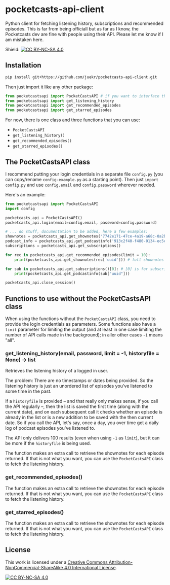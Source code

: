 # pocketcasts-api-client

Python client for fetching listening history, subscriptions and recommended episodes. This is far from being officiall but as far as I know, the Pocketcasts dev are fine with people using their API. Please let me know if I am mistaken here.

Shield: [![CC BY-NC-SA 4.0][cc-by-nc-sa-shield]][cc-by-nc-sa]

## Installation

```bash
pip install git+https://github.com/juekr/pocketcasts-api-client.git
```

Then just import it like any other package:

```python
from pocketcastsapi import PocketCastsAPI # if you want to interface the API class directly (for coomplexer queries)
from pocketcastsapi import get_listening_history
from pocketcastsapi import get_recommended_episodes
from pocketcastsapi import get_starred_episodes
```

For now, there is one class and three functions that you can use:

- `PocketCastsAPI`
- `get_listening_history()`
- `get_recommended_episodes()`
- `get_starred_episodes()`

## The PocketCastsAPI class

I recommend putting your login credentials in a separate file `config.py` (you can copy/rename `config-example.py` as a starting point). Then just `import config.py` and use `config.email` and `config.password` wherever needed.

Here's an example:

```python
from pocketcastsapi import PocketCastsAPI
import config

pocketcasts_api = PocketCastsAPI()
pocketcasts_api.login(email=config.email, password=config.password)

# ... do stuff, documentation to be added, here a few examples:
shownotes = pocketcasts_api.get_shownotes('7742e171-47ce-4a19-a68c-0a2be3522c7c')
podcast_info = pocketcasts_api.get_podcastinfo('913c2f40-f480-0134-ec5e-4114446340cb')
subscriptions = pocketcasts_api.get_subscriptions()

for rec in pocketcasts_api.get_recommended_episodes(limit = 10):
    print(pocketcasts_api.get_shownotes(rec['uuid'])) # full shownotes don't come by default

for sub in pocketcasts_api.get_subscriptions()[0]: # [0] is for subscriptions, [1] for folders
    print(pocketcasts_api.get_podcastinfo(sub["uuid"]))

pocketcasts_api.close_session()
```

## Functions to use without the PocketCastsAPI class

When using the functions without the `PocketCastsAPI` class, you need to provide the login credentials as parameters. Some functions also have a `limit` parameter for limiting the output (and at least in one case limiting the number of API calls made in the background); in aller other cases `-1` means "all".

### get_listening_history(email, password, limit = -1, historyfile = None) -> list

Retrieves the listening history of a logged in user.

The problem: There are no timestamps or dates being provided. So the listening history is just an unordered
list of episodes you've listened to some time in the past.

If a `historyfile` is provided – and that really only makes sense, if you call the API regularly –, then
the list is saved the first time (along with the current date), and on each subsequent call it checks whether an
episode is already in the list or is a new addition to be saved with the then current date. So if you call the API,
let's say, once a day, you over time get a daily log of podcast episodes you've listened to.

The API only delivers 100 results (even when using `-1` as `limit`), but it can be more if the `historyfile` is being used.

The function makes an extra call to retrieve the shownotes for each episode returned. If that is not what you want,
you can use the `PocketCastsAPI` class to fetch the listening history.

### get_recommended_episodes()

The function makes an extra call to retrieve the shownotes for each episode returned. If that is not what you want,
you can use the `PocketCastsAPI` class to fetch the listening history.

### get_starred_episodes()

The function makes an extra call to retrieve the shownotes for each episode returned. If that is not what you want,
you can use the `PocketCastsAPI` class to fetch the listening history.

## License

This work is licensed under a
[Creative Commons Attribution-NonCommercial-ShareAlike 4.0 International License][cc-by-nc-sa].

[![CC BY-NC-SA 4.0][cc-by-nc-sa-image]][cc-by-nc-sa]

[cc-by-nc-sa]: http://creativecommons.org/licenses/by-nc-sa/4.0/
[cc-by-nc-sa-image]: https://licensebuttons.net/l/by-nc-sa/4.0/88x31.png
[cc-by-nc-sa-shield]: https://img.shields.io/badge/License-CC%20BY--NC--SA%204.0-lightgrey.svg
